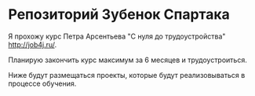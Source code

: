 # Репозиторий Зубенок Спартака

Я прохожу курс Петра Арсентьева "С нуля до трудоустройства" http://job4j.ru/.

Планирую закончить курс максимум за 6 месяцев и трудоустроиться.

Ниже будут размещаться проекты, которые будут реализовываться в процессе обучения.
